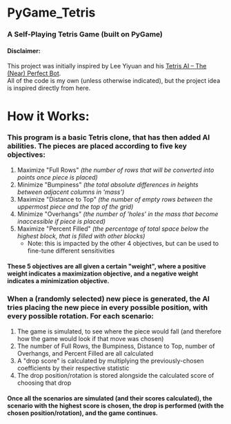 # PyGame_Tetris
### A Self-Playing Tetris Game (built on PyGame)
#### Disclaimer:
This project was initially inspired by Lee Yiyuan and his [Tetris AI – The (Near) Perfect Bot](https://codemyroad.wordpress.com/2013/04/14/tetris-ai-the-near-perfect-player/).<br>All of the code is my own (unless otherwise indicated), but the project idea is inspired directly from here.

# How it Works:

### This program is a basic Tetris clone, that has then added AI abilities. The pieces are placed according to five key objectives:
1) Maximize "Full Rows" *(the number of rows that will be converted into points once piece is placed)*
2) Minimize "Bumpiness" *(the total absolute differences in heights between adjacent columns in 'mass')*
3) Maximize "Distance to Top" *(the number of empty rows between the uppermost piece and the top of the grid)*
4) Minimize "Overhangs" *(the number of 'holes' in the mass that become inaccessible if piece is placed)*
5) Maximize "Percent Filled" *(the percentage of total space below the highest block, that is filled with other blocks)*
     - Note: this is impacted by the other 4 objectives, but can be used to fine-tune different sensitivities
#### These 5 objectives are all given a certain "weight", where a positive weight indicates a maximization objective, and a negative weight indicates a minimization objective.

### When a (randomly selected) new piece is generated, the AI tries placing the new piece in every possible position, with every possible rotation. For each scenario:
1) The game is simulated, to see where the piece would fall (and therefore how the game would look if that move was chosen)
2) The number of Full Rows, the Bumpiness, Distance to Top, number of Overhangs, and Percent Filled are all calculated
3) A "drop score" is calculated by multiplying the previously-chosen coefficients by their respective statistic
4) The drop position/rotation is stored alongside the calculated score of choosing that drop
#### Once all the scenarios are simulated (and their scores calculated), the scenario with the highest score is chosen, the drop is performed (with the chosen position/rotation), and the game continues.
